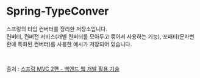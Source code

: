 # Spring-TypeConver
스프링의 타입 컨버터를 정리한 저장소입니다. <br>
컨버터, 컨버전 서비스(개별 컨버터를 모아두고 묶어서 사용하는 기능), 포매터(문자변환에 특화된 컨버터)를 사용한 예시가 저장되어 있습니다.

<br>

출처 : [스프링 MVC 2편 - 백엔드 웹 개발 활용 기술](https://www.inflearn.com/course/%EC%8A%A4%ED%94%84%EB%A7%81-mvc-2/dashboard)
